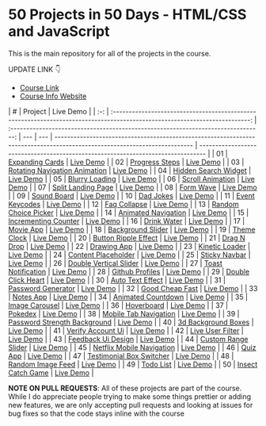# 50 Projects in 50 Days - HTML/CSS and JavaScript

This is the main repository for all of the projects in the course.

UPDATE LINK 👇

-   [Course Link](ADD_LINK_HERE)
-   [Course Info Website](https://50projects50days.com)

|  #  |                                                           Project                                                           |                                     Live Demo                                     |
| :-: | :-------------------------------------------------------------------------------------------------------------------------: | :-------------------------------------------------------------------------------: | --- | --- | ------------------------------------------------------------------------------------------------------------------------- | -------------------------------------------------------------------------------- |
| 01  |               [Expanding Cards](https://github.com/bradtraversy/50projects50days/tree/master/expanding-cards)               |        [Live Demo](https://50projects50days.com/projects/expanding-cards/)        |
| 02  |                [Progress Steps](https://github.com/bradtraversy/50projects50days/tree/master/progress-steps)                |        [Live Demo](https://50projects50days.com/projects/progress-steps/)         |
| 03  | [Rotating Navigation Animation](https://github.com/bradtraversy/50projects50days/tree/master/rotating-navigation-animation) | [Live Demo](https://50projects50days.com/projects/rotating-navigation-animation/) |
| 04  |          [Hidden Search Widget](https://github.com/bradtraversy/50projects50days/tree/master/hidden-search-widget)          |     [Live Demo](https://50projects50days.com/projects/hidden-search-widget/)      |
| 05  |                [Blurry Loading](https://github.com/bradtraversy/50projects50days/tree/master/blurry-loading)                |        [Live Demo](https://50projects50days.com/projects/blurry-loading/)         |
| 06  |              [Scroll Animation](https://github.com/bradtraversy/50projects50days/tree/master/scroll-animation)              |       [Live Demo](https://50projects50days.com/projects/scroll-animation/)        |
| 07  |            [Split Landing Page](https://github.com/bradtraversy/50projects50days/tree/master/split-landing-page)            |      [Live Demo](https://50projects50days.com/projects/split-landing-page/)       |
| 08  |                     [Form Wave](https://github.com/bradtraversy/50projects50days/tree/master/form-wave)                     |           [Live Demo](https://50projects50days.com/projects/form-wave/)           |
| 09  |                   [Sound Board](https://github.com/bradtraversy/50projects50days/tree/master/sound-board)                   |          [Live Demo](https://50projects50days.com/projects/sound-board/)          |
| 10  |                     [Dad Jokes](https://github.com/bradtraversy/50projects50days/tree/master/dad-jokes)                     |           [Live Demo](https://50projects50days.com/projects/dad-jokes/)           |
| 11  |                [Event Keycodes](https://github.com/bradtraversy/50projects50days/tree/master/event-keycodes)                |        [Live Demo](https://50projects50days.com/projects/event-keycodes/)         |
| 12  |                  [Faq Collapse](https://github.com/bradtraversy/50projects50days/tree/master/faq-collapse)                  |         [Live Demo](https://50projects50days.com/projects/faq-collapse/)          |
| 13  |          [Random Choice Picker](https://github.com/bradtraversy/50projects50days/tree/master/random-choice-picker)          |     [Live Demo](https://50projects50days.com/projects/random-choice-picker/)      |
| 14  |           [Animated Navigation](https://github.com/bradtraversy/50projects50days/tree/master/animated-navigation)           |      [Live Demo](https://50projects50days.com/projects/animated-navigation/)      |
| 15  |          [Incrementing Counter](https://github.com/bradtraversy/50projects50days/tree/master/incrementing-counter)          |     [Live Demo](https://50projects50days.com/projects/incrementing-counter/)      |
| 16  |                   [Drink Water](https://github.com/bradtraversy/50projects50days/tree/master/drink-water)                   |          [Live Demo](https://50projects50days.com/projects/drink-water/)          |
| 17  |                     [Movie App](https://github.com/bradtraversy/50projects50days/tree/master/movie-app)                     |           [Live Demo](https://50projects50days.com/projects/movie-app/)           |
| 18  |             [Background Slider](https://github.com/bradtraversy/50projects50days/tree/master/background-slider)             |       [Live Demo](https://50projects50days.com/projects/background-slider/)       |
| 19  |                   [Theme Clock](https://github.com/bradtraversy/50projects50days/tree/master/theme-clock)                   |          [Live Demo](https://50projects50days.com/projects/theme-clock/)          |
| 20  |          [Button Ripple Effect](https://github.com/bradtraversy/50projects50days/tree/master/button-ripple-effect)          |     [Live Demo](https://50projects50days.com/projects/button-ripple-effect/)      |
| 21  |                   [Drag N Drop](https://github.com/bradtraversy/50projects50days/tree/master/drag-n-drop)                   |          [Live Demo](https://50projects50days.com/projects/drag-n-drop/)          |
| 22  |                   [Drawing App](https://github.com/bradtraversy/50projects50days/tree/master/drawing-app)                   |          [Live Demo](https://50projects50days.com/projects/drawing-app/)          |
| 23  |                [Kinetic Loader](https://github.com/bradtraversy/50projects50days/tree/master/kinetic-loader)                |        [Live Demo](https://50projects50days.com/projects/kinetic-loader/)         |
| 24  |           [Content Placeholder](https://github.com/bradtraversy/50projects50days/tree/master/content-placeholder)           |      [Live Demo](https://50projects50days.com/projects/content-placeholder/)      |
| 25  |                 [Sticky Navbar](https://github.com/bradtraversy/50projects50days/tree/master/sticky-navbar)                 |         [Live Demo](https://50projects50days.com/projects/sticky-navbar/)         |
| 26  |        [Double Vertical Slider](https://github.com/bradtraversy/50projects50days/tree/master/double-vertical-slider)        |    [Live Demo](https://50projects50days.com/projects/double-vertical-slider/)     |
| 27  |            [Toast Notification](https://github.com/bradtraversy/50projects50days/tree/master/toast-notification)            |      [Live Demo](https://50projects50days.com/projects/toast-notification/)       |
| 28  |               [Github Profiles](https://github.com/bradtraversy/50projects50days/tree/master/github-profiles)               |        [Live Demo](https://50projects50days.com/projects/github-profiles/)        |
| 29  |            [Double Click Heart](https://github.com/bradtraversy/50projects50days/tree/master/double-click-heart)            |      [Live Demo](https://50projects50days.com/projects/double-click-heart/)       |
| 30  |              [Auto Text Effect](https://github.com/bradtraversy/50projects50days/tree/master/auto-text-effect)              |       [Live Demo](https://50projects50days.com/projects/auto-text-effect/)        |
| 31  |            [Password Generator](https://github.com/bradtraversy/50projects50days/tree/master/password-generator)            |      [Live Demo](https://50projects50days.com/projects/password-generator/)       |
| 32  |               [Good Cheap Fast](https://github.com/bradtraversy/50projects50days/tree/master/good-cheap-fast)               |        [Live Demo](https://50projects50days.com/projects/good-cheap-fast/)        |
| 33  |                     [Notes App](https://github.com/bradtraversy/50projects50days/tree/master/notes-app)                     |           [Live Demo](https://50projects50days.com/projects/notes-app/)           |
| 34  |            [Animated Countdown](https://github.com/bradtraversy/50projects50days/tree/master/animated-countdown)            |      [Live Demo](https://50projects50days.com/projects/animated-countdown/)       |
| 35  |                [Image Carousel](https://github.com/bradtraversy/50projects50days/tree/master/image-carousel)                |        [Live Demo](https://50projects50days.com/projects/image-carousel/)         |
| 36  |                    [Hoverboard](https://github.com/bradtraversy/50projects50days/tree/master/hoverboard)                    |          [Live Demo](https://50projects50days.com/projects/hoverboard/)           |
| 37  |                       [Pokedex](https://github.com/bradtraversy/50projects50days/tree/master/pokedex)                       |            [Live Demo](https://50projects50days.com/projects/pokedex/)            |
| 38  |         [Mobile Tab Navigation](https://github.com/bradtraversy/50projects50days/tree/master/mobile-tab-navigation)         |     [Live Demo](https://50projects50days.com/projects/mobile-tab-navigation/)     |     | 39  | [Password Strength Background](https://github.com/bradtraversy/50projects50days/tree/master/password-strength-background) | [Live Demo](https://50projects50days.com/projects/password-strength-background/) |
| 40  |           [3d Background Boxes](https://github.com/bradtraversy/50projects50days/tree/master/3d-background-boxes)           |      [Live Demo](https://50projects50days.com/projects/3d-background-boxes/)      |
| 41  |             [Verify Account Ui](https://github.com/bradtraversy/50projects50days/tree/master/verify-account-ui)             |       [Live Demo](https://50projects50days.com/projects/verify-account-ui/)       |
| 42  |              [Live User Filter](https://github.com/bradtraversy/50projects50days/tree/master/live-user-filter)              |       [Live Demo](https://50projects50days.com/projects/live-user-filter/)        |
| 43  |            [Feedback Ui Design](https://github.com/bradtraversy/50projects50days/tree/master/feedback-ui-design)            |      [Live Demo](https://50projects50days.com/projects/feedback-ui-design/)       |
| 44  |           [Custom Range Slider](https://github.com/bradtraversy/50projects50days/tree/master/custom-range-slider)           |      [Live Demo](https://50projects50days.com/projects/custom-range-slider/)      |
| 45  |     [Netflix Mobile Navigation](https://github.com/bradtraversy/50projects50days/tree/master/netflix-mobile-navigation)     |   [Live Demo](https://50projects50days.com/projects/netflix-mobile-navigation/)   |
| 46  |                      [Quiz App](https://github.com/bradtraversy/50projects50days/tree/master/quiz-app)                      |           [Live Demo](https://50projects50days.com/projects/quiz-app/)            |
| 47  |      [Testimonial Box Switcher](https://github.com/bradtraversy/50projects50days/tree/master/testimonial-box-switcher)      |   [Live Demo](https://50projects50days.com/projects/testimonial-box-switcher/)    |
| 48  |             [Random Image Feed](https://github.com/bradtraversy/50projects50days/tree/master/random-image-feed)             |       [Live Demo](https://50projects50days.com/projects/random-image-feed/)       |
| 49  |                     [Todo List](https://github.com/bradtraversy/50projects50days/tree/master/todo-list)                     |           [Live Demo](https://50projects50days.com/projects/todo-list/)           |
| 50  |             [Insect Catch Game](https://github.com/bradtraversy/50projects50days/tree/master/insect-catch-game)             |       [Live Demo](https://50projects50days.com/projects/insect-catch-game/)       |

**NOTE ON PULL REQUESTS**: All of these projects are part of the course. While I do appreciate people trying to make some things prettier or adding new features, we are only accepting pull requests and looking at issues for bug fixes so that the code stays inline with the course
